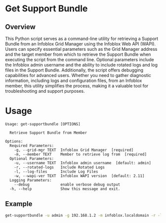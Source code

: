 # Get Support Bundle

## Overview

This Python script serves as a command-line utility for retrieving a Support Bundle from an Infoblox Grid Manager using
the Infoblox Web API (WAPI). Users can specify essential parameters such as the Grid Manager address and the target
member from which to retrieve the Support Bundle when executing the script from the command line. Optional parameters
include the Infoblox admin username and the ability to include rotated logs and log files in the Support Bundle.
Additionally, the script offers debugging capabilities for advanced users. Whether you need to gather diagnostic
information, including logs and configuration files, from an Infoblox member, this utility simplifies the process,
making it a valuable tool for troubleshooting and support purposes.

# Usage

```
Usage: get-supportbundle [OPTIONS]

  Retrieve Support Bundle from Member

Options:
  Required Parameters: 
    -g, --grid-mgr TEXT  Infoblox Grid Manager  [required]
    -m, --member TEXT    Member to retrieve log from  [required]
  Optional Parameters: 
    -u, --username TEXT  Infoblox admin username  [default: admin]
    -r, --rotated-logs   Include Rotated Logs
    -l, --log-files      Include Log Files
    -w, --wapi-ver TEXT  Infoblox WAPI version  [default: 2.11]
  Logging Parameters: 
    --debug              enable verbose debug output
  -h, --help             Show this message and exit.

```

## Example

```sh
get-supportbundle -u admin -g 192.168.1.2 -m infoblox.localdomain -r -l
```

